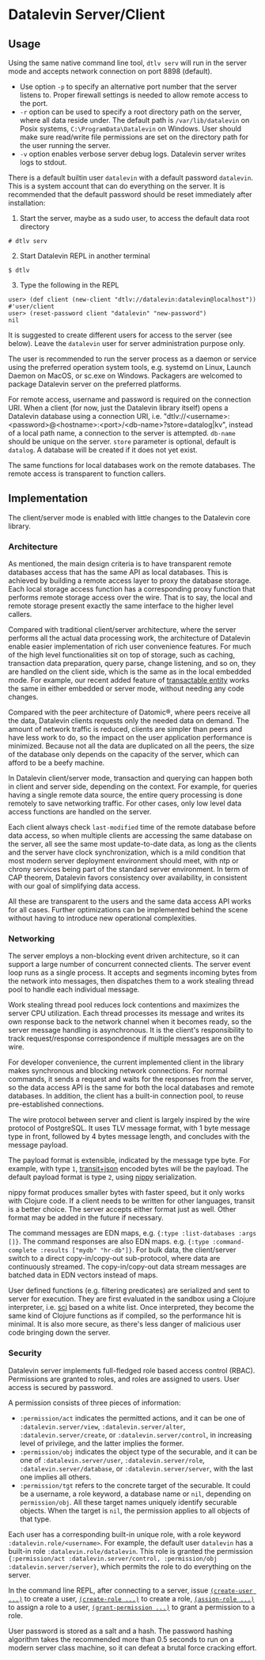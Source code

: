 # Datalevin Server/Client

## Usage

Using the same native command line tool, `dtlv serv` will run in the server mode
and accepts network connection on port 8898 (default).

* Use option `-p` to specify an alternative port number that the server listens
  to. Proper firewall settings is needed to allow remote access to the port.
* `-r` option can be used to specify a root directory path on the server, where
  all data reside under. The default path is `/var/lib/datalevin` on Posix
  systems, `C:\ProgramData\Datalevin` on Windows. User should
  make sure read/write file permissions are set on the directory path for the
  user running the server.
* `-v` option enables verbose server debug logs. Datalevin server writes logs to
  stdout.

There is a default builtin user `datalevin` with a default password `datalevin`.
This is a system account that can do everything on the server. It
is recommended that the default password should be reset immediately after
installation:

1. Start the server, maybe as a sudo user, to access the default data root directory
```console
# dtlv serv
```
2. Start Datalevin REPL in another terminal
```console
$ dtlv
```
3. Type the following in the REPL

```console
user> (def client (new-client "dtlv://datalevin:datalevin@localhost"))
#'user/client
user> (reset-password client "datalevin" "new-password")
nil
```

It is suggested to create different users for access to the server (see below).
Leave the `datalevin` user for server administration purpose only.

The user is recommended to run the server process as a daemon or service using
the preferred operation system tools, e.g. systemd on Linux, Launch Daemon on
MacOS, or sc.exe on Windows. Packagers are welcomed to package Datalevin server
on the preferred platforms.

For remote access, username and password is required on the connection URI.
When a client (for now, just the Datalevin library itself) opens a Datalevin database
using a connection URI, i.e.
"dtlv://&lt;username&gt;:&lt;password&gt;@&lt;hostname&gt;:&lt;port&gt;/&lt;db-name&gt;?store=datalog|kv",
instead of a local path name, a connection to the server is attempted. `db-name`
should be unique on the server. `store` parameter is optional, default is
`datalog`. A database will be created if it does not yet exist.

The same functions for local databases work on the remote databases. The remote
access is transparent to function callers.

## Implementation

The client/server mode is enabled with little changes to the Datalevin core library.

### Architecture

As mentioned, the main design criteria is to have transparent remote databases
access that has the same API as local databases. This is achieved by building a
remote access layer to proxy the database storage. Each local storage access function
has a corresponding proxy function that performs remote storage access over the
wire. That is to say, the local and remote storage present exactly the same
interface to the higher level callers.

Compared with traditional client/server architecture, where the server performs
all the actual data processing work, the architecture of Datalevin enable easier
implementation of rich user convenience features. For much of the high level
functionalities sit on top of storage, such as caching, transaction data
preparation, query parse, change listening, and so on, they are handled on
the client side, which is the same as in the local embedded mode. For example,
our recent added feature of [transactable
entity](https://github.com/juji-io/datalevin#entities-with-staged-transactions-datalog-store) works the same in
either embedded or server mode, without needing any code changes.

Compared with the peer architecture of Datomic®, where peers receive all the
data, Datalevin clients requests only the needed data on demand. The amount of
network traffic is reduced, clients are simpler than peers and have less work to
do, so the impact on the user application performance is minimized. Because not
all the data are duplicated on all the peers, the size of the database only
depends on the capacity of the server, which can afford to be a beefy machine.

In Datalevin client/server mode, transaction and querying can happen both in
client and server side, depending on the context. For example, for queries
having a single remote data source, the entire query processing is done remotely
to save networking traffic. For other cases, only low level data access
functions are handled on the server.

Each client always check `last-modified` time of the remote database before data
access, so when multiple clients are accessing the same database on the server,
all see the same most update-to-date data, as long as the clients and the server
have clock synchronization, which is a mild condition that most modern server
deployment environment should meet, with ntp or chrony services being part of
the standard server environment. In term of CAP theorem, Datalevin favors
consistency over availability, in consistent with our goal of simplifying data access.

All these are transparent to the users and the same data access API works for
all cases.  Further optimizations can be implemented behind the scene
without having to introduce new operational complexities.

### Networking

The server employs a non-blocking event driven architecture, so it can support a
large number of concurrent connected clients. The server event loop runs as a
single process. It accepts and segments incoming bytes from the network into
messages, then dispatches them to a work stealing thread pool to handle each
individual message.

Work stealing thread pool reduces lock contentions and maximizes the server CPU
utilization. Each thread processes its message and writes its own response back
to the network channel when it becomes ready, so the server message handling is
asynchronous. It is the client's responsibility to track request/response
correspondence if multiple messages are on the wire.

For developer convenience, the current implemented client in the library makes
synchronous and blocking network connections. For normal commands, it sends a
request and waits for the responses from the server, so the data access API is
the same for both the local databases and remote databases. In addition, the
client has a built-in connection pool, to reuse pre-established connections.

The wire protocol between server and client is largely inspired by the wire
protocol of PostgreSQL. It uses TLV message format, with 1 byte message type in
front, followed by 4 bytes message length, and concludes with the message
payload.

The payload format is extensible, indicated by
the message type byte. For example, with type `1`,
[transit+json](https://github.com/cognitect/transit-format) encoded bytes will
be the payload. The default payload format is type `2`, using
[nippy](https://github.com/ptaoussanis/nippy) serialization.

nippy format produces smaller bytes with faster speed, but it only works
with Clojure code. If a client needs to be written for other languages, transit
is a better choice. The server accepts either format just as well. Other format
may be added in the future if necessary.

The command messages are EDN maps, e.g. `{:type :list-databases :args []}`. The
command responses are also EDN maps. e.g. `{:type :command-complete :results
["mydb" "hr-db"]}`. For bulk data, the client/server switch to a direct
copy-in/copy-out sub-protocol, where data are continuously streamed. The
copy-in/copy-out data stream messages are batched data in EDN vectors
instead of maps.

User defined functions (e.g. filtering predicates) are serialized and sent to
server for execution. They are first evaluated in the sandbox using a Clojure
interpreter, i.e. [sci](https://github.com/borkdude/sci) based on a white list.
Once interpreted, they become the same kind of Clojure functions as if compiled,
so the performance hit is minimal. It is also more secure, as there's less
danger of malicious user code bringing down the server.

### Security

Datalevin server implements full-fledged role based access control (RBAC).
Permissions are granted to roles, and roles are assigned to users. User access
is secured by password.

A permission consists of three pieces of information:

* `:permission/act` indicates the permitted actions, and it can be one of
  `:datalevin.server/view`, `:datalevin.server/alter`,
  `:datalevin.server/create`, or `:datalevin.server/control`, in increasing
  level of privilege, and the latter implies the former.
* `:permission/obj` indicates the object type of the securable, and it can be
  one of `:datalevin.server/user`, `:datalevin.server/role`,
  `:datalevin.server/database`, or `:datalevin.server/server`, with the last one
  implies all others.
* `:permission/tgt` refers to the concrete target of the securable. It could be
  a username, a role keyword, a database name or `nil`, depending on
  `permission/obj`. All these target names uniquely identify securable objects.
  When the target is `nil`, the permission applies to all objects of that type.


Each user has a corresponding built-in unique role, with a role keyword
`:datalevin.role/<username>`. For example, the default user `datalevin`  has a
built-in role `:datalevin.role/datalevin`. This role is granted the permission
`{:permission/act :datalevin.server/control, :permission/obj
:datalevin.server/server}`, which permits the role to do everything on the
server.

In the command line REPL, after connecting to a server, issue [`(create-user
...)`](https://juji-io.github.io/datalevin/datalevin.client.html#var-create-user) to create a user, [`(create-role ...)`](https://juji-io.github.io/datalevin/datalevin.client.html#var-create-role) to create a role, [`(assign-role
...)`](https://juji-io.github.io/datalevin/datalevin.client.html#var-assign-role) to assign a role to a user, [`(grant-permission ...)`](https://juji-io.github.io/datalevin/datalevin.client.html#var-grant-permission) to grant a permission
to a role.

User password is stored as a salt and a hash. The password hashing algorithm
takes the recommended more than 0.5 seconds to run on a modern server class
machine, so it can defeat a brutal force cracking effort.
